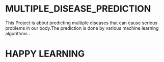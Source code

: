 # MULTIPLE_DISEASE_PREDICTION

This Project is about predicting multiple diseases that can cause serious problems in our body.The prediction is done by various machine learning algorithms .
 
 
# HAPPY LEARNING     
 
